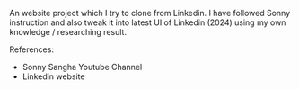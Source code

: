 An website project which I try to clone from Linkedin. I have followed Sonny instruction and also tweak it into latest UI of Linkedin (2024) using my own knowledge / researching result.

References:

- Sonny Sangha Youtube Channel
- Linkedin website
